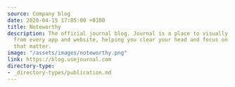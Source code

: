 ```yaml
---
source: Company blog
date: 2020-04-15 17:05:00 +0100
title: Noteworthy
description: The official journal blog. Journal is a place to visually organize content
  from every app and website, helping you clear your head and focus on the things
  that matter.
image: "/assets/images/noteworthy.png"
link: https://blog.usejournal.com
directory-type: 
- _directory-types/publication.md
---
```

